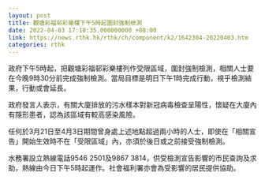 ```yaml
---
layout: post
title: 觀塘彩福邨彩樂樓下午5時起圍封強制檢測
date: 2022-04-03 17:18:35.000000000 +08:00
link: https://news.rthk.hk/rthk/ch/component/k2/1642304-20220403.htm
categories: rthk
---
```


政府下午5時起，把觀塘彩福邨彩樂樓列作受限區域，圍封強制檢測，相關人士要在今晚9時30分前完成強制檢測。當局目標是明日下午1時完成行動，視乎檢測結果，行動或會延長。

政府發言人表示，有關大廈排放的污水樣本對新冠病毒檢查呈陽性，懷疑在大廈內有隱形患者，認為該區域有較高感染風險。

任何於3月21日至4月3日期間曾身處上述地點超過兩小時的人士，即使在「相關宣告」開始生效時不在「受限區域」內，亦須於後日或之前接受強制檢測。

水務署設立熱線電話9546 2501及9867 3814，供受檢測宣告影響的市民查詢及求助，熱線由今日下午5時起運作。社會福利署亦會為受影響的居民提供協助。
